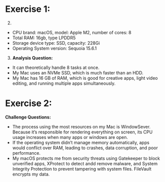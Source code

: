 
# Exercise 1:
2.
- CPU brand: macOS, model: Apple M2, number of cores: 8
- Total RAM: 16gb, type LPDDR5
- Storage device type: SSD, capacity: 228Gi
- Operating System version: Sequoia 15.6.1
3. **Analysis Question:**
- It can theoretically handle 8 tasks at once.
- My Mac uses an NVMe SSD, which is much faster than an HDD.
- My Mac has 16 GB of RAM, which is good for creative apps, light video editing, and running multiple apps simultaneously.


# Exercise 2:
**Challenge Questions:**
- The process using the most resources on my Mac is WindowSever. Because it’s responsible for rendering everything on screen, its CPU usage increases when many apps or windows are open.
- If the operating system didn’t manage memory automatically, apps would conflict over RAM, leading to crashes, data corruption, and poor performance.
- My macOS protects me from security threats using Gatekeeper to block unverified apps, XProtect to detect andd remove malware, and System Integrity Protection to prevent tampering with system files. FileVault encrypts my data.
